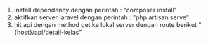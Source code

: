 1. install dependency dengan perintah : "composer install"
2. aktifkan server laravel dengan perintah : "php artisan serve"
3. hit api dengan method get ke lokal server dengan route berikut "{host}/api/detail-kelas"
